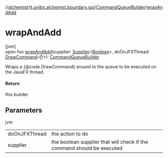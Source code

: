 //[alchemist](../../../index.md)/[it.unibo.alchemist.boundary.gui](../index.md)/[CommandQueueBuilder](index.md)/[wrapAndAdd](wrap-and-add.md)

# wrapAndAdd

[jvm]\
open fun [wrapAndAdd](wrap-and-add.md)(supplier: [Supplier](https://docs.oracle.com/javase/8/docs/api/java/util/function/Supplier.html)<[Boolean](https://docs.oracle.com/javase/8/docs/api/java/lang/Boolean.html)>, doOnJFXThread: [DrawCommand](../../it.unibo.alchemist.boundary.interfaces/-draw-command/index.md)<[P](../../it.unibo.alchemist.boundary.monitor.generic/-numeric-label-monitor/index.md)>): [CommandQueueBuilder](index.md)

Wraps a {@code DrawCommand} around to the queue to be executed on the JavaFX thread.

#### Return

this builder

## Parameters

jvm

| | |
|---|---|
| doOnJFXThread | the action to do |
| supplier | the boolean supplier that will check if the command should be executed |
